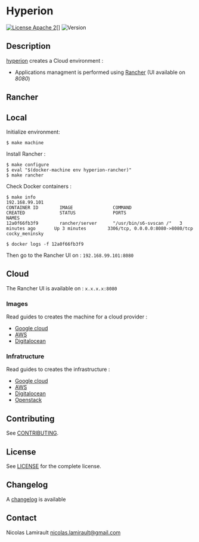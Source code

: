 # Hyperion

[![License Apache 2][badge-license]][LICENSE][]
![Version][badge-release]

## Description

[hyperion][] creates a Cloud environment :

- Applications managment is performed using [Rancher][] (UI available on *8080*)

## Rancher


## Local

Initialize environment:

    $ make machine

Install Rancher :

	$ make configure
	$ eval "$(docker-machine env hyperion-rancher)"
	$ make rancher

Check Docker containers :

	$ make info
	192.168.99.101
	CONTAINER ID        IMAGE               COMMAND                  CREATED             STATUS              PORTS                              NAMES
	12a0f66fb3f9        rancher/server      "/usr/bin/s6-svscan /"   3 minutes ago       Up 3 minutes        3306/tcp, 0.0.0.0:8080->8080/tcp   cocky_meninsky

	$ docker logs -f 12a0f66fb3f9

Then go to the Rancher UI on : `192.168.99.101:8080`


## Cloud

The Rancher UI is available on : `x.x.x.x:8080`

### Images

Read guides to creates the machine for a cloud provider :

* [Google cloud](https://github.com/portefaix/hyperion-rancher/blob/packer/google/README.md)
* [AWS](https://github.com/portefaix/hyperion-rancher/blob/packer/ec2/README.md)
* [Digitalocean](https://github.com/portefaix/hyperion-rancher/blob/packer/digitalocean/README.md)


### Infratructure

Read guides to creates the infrastructure :

* [Google cloud](https://github.com/portefaix/hyperion-rancher/blob/infra/google/README.md)
* [AWS](https://github.com/portefaix/hyperion-rancher/blob/infra/aws/README.md)
* [Digitalocean](https://github.com/portefaix/hyperion-rancher/blob/infra/digitalocean/README.md)
* [Openstack](https://github.com/portefaix/hyperion-rancher/blob/infra/openstack/README.md)


## Contributing

See [CONTRIBUTING](CONTRIBUTING.md).


## License

See [LICENSE][] for the complete license.


## Changelog

A [changelog](ChangeLog.md) is available


## Contact

Nicolas Lamirault <nicolas.lamirault@gmail.com>


[hyperion]: https://github.com/portefaix/hyperion-rancher
[LICENSE]: https://github.com/portefaix/hyperion-rancher/blob/master/LICENSE
[Issue tracker]: https://github.com/portefaix/hyperion-rancher/issues

[virtualbox]: https://www.virtualbox.org/

[badge-license]: https://img.shields.io/badge/license-Apache_2-green.svg
[badge-release]: https://img.shields.io/github/release/portefaix/hyperion-rancher.svg

[Rancher]: http://rancher.com/rancher/
[RancherOS]: http://rancher.com/rancher-os/

